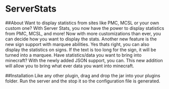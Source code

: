 # ServerStats

##About
  Want to display statistics from sites like PMC, MCSL or your own custom one? With Server Stats, you now have the power to display statistics from PMC, MCSL, and more! Now with more customizations than ever, you can decide how you want to display the stats. Another new feature is the new sign support with marquee abilities. Yes thats right, you can also display the statistics on signs. If the text is too long for the sign, it will be turned into a marquee. Have statistics/data you want to bring into minecraft? With the newly added JSON support, you can. This new addition will allow you to bring what ever data you want into minecraft.  

##Installation
  Like any other plugin, drag and drop the jar into your plugins folder. Run the server and the stop it so the configuration file is generated. 
